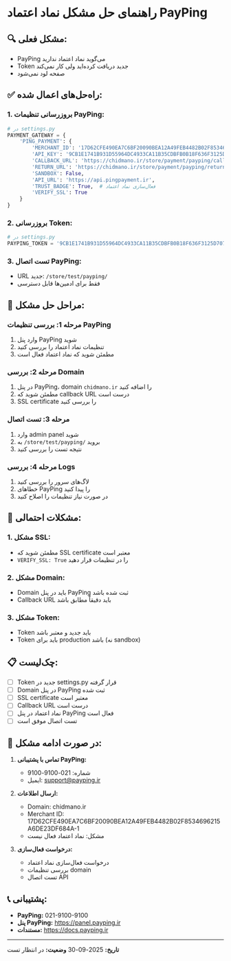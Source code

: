 # راهنمای حل مشکل نماد اعتماد PayPing

## 🔍 مشکل فعلی:
- PayPing می‌گوید نماد اعتماد ندارید
- Token جدید دریافت کرده‌اید ولی کار نمی‌کند
- صفحه لود نمی‌شود

## ✅ راه‌حل‌های اعمال شده:

### 1. **بروزرسانی تنظیمات PayPing:**
```python
# در settings.py
PAYMENT_GATEWAY = {
    'PING_PAYMENT': {
        'MERCHANT_ID': '17D62CFE490EA7C6BF20090BEA12A49FEB4482B02F8534696215A6DE23DF684A-1',
        'API_KEY': '9CB1E1741B931D55964DC4933CA11B35CDBFB0B18F636F3125D7071BB1AB0522-1',
        'CALLBACK_URL': 'https://chidmano.ir/store/payment/payping/callback/',
        'RETURN_URL': 'https://chidmano.ir/store/payment/payping/return/',
        'SANDBOX': False,
        'API_URL': 'https://api.pingpayment.ir',
        'TRUST_BADGE': True,  # فعال‌سازی نماد اعتماد
        'VERIFY_SSL': True
    }
}
```

### 2. **بروزرسانی Token:**
```python
# در settings.py
PAYPING_TOKEN = '9CB1E1741B931D55964DC4933CA11B35CDBFB0B18F636F3125D7071BB1AB0522-1'
```

### 3. **تست اتصال PayPing:**
- URL جدید: `/store/test/payping/`
- فقط برای ادمین‌ها قابل دسترسی

## 🔧 مراحل حل مشکل:

### مرحله 1: بررسی تنظیمات PayPing
1. وارد پنل PayPing شوید
2. تنظیمات نماد اعتماد را بررسی کنید
3. مطمئن شوید که نماد اعتماد فعال است

### مرحله 2: بررسی Domain
1. در پنل PayPing، domain `chidmano.ir` را اضافه کنید
2. مطمئن شوید که callback URL درست است
3. SSL certificate را بررسی کنید

### مرحله 3: تست اتصال
1. وارد admin panel شوید
2. به `/store/test/payping/` بروید
3. نتیجه تست را بررسی کنید

### مرحله 4: بررسی Logs
1. لاگ‌های سرور را بررسی کنید
2. خطاهای PayPing را پیدا کنید
3. در صورت نیاز تنظیمات را اصلاح کنید

## 🚨 مشکلات احتمالی:

### 1. **مشکل SSL:**
- مطمئن شوید که SSL certificate معتبر است
- `VERIFY_SSL: True` را در تنظیمات قرار دهید

### 2. **مشکل Domain:**
- Domain باید در پنل PayPing ثبت شده باشد
- Callback URL باید دقیقاً مطابق باشد

### 3. **مشکل Token:**
- Token باید جدید و معتبر باشد
- Token باید برای production باشد (نه sandbox)

## 📋 چک‌لیست:

- [ ] Token جدید در settings.py قرار گرفته
- [ ] Domain در پنل PayPing ثبت شده
- [ ] SSL certificate معتبر است
- [ ] Callback URL درست است
- [ ] نماد اعتماد در پنل PayPing فعال است
- [ ] تست اتصال موفق است

## 🔄 در صورت ادامه مشکل:

1. **تماس با پشتیبانی PayPing:**
   - شماره: 021-9100-9100
   - ایمیل: support@payping.ir

2. **ارسال اطلاعات:**
   - Domain: chidmano.ir
   - Merchant ID: 17D62CFE490EA7C6BF20090BEA12A49FEB4482B02F8534696215A6DE23DF684A-1
   - مشکل: نماد اعتماد فعال نیست

3. **درخواست فعال‌سازی:**
   - درخواست فعال‌سازی نماد اعتماد
   - بررسی تنظیمات domain
   - تست اتصال API

## 📞 پشتیبانی:
- **PayPing:** 021-9100-9100
- **پنل PayPing:** https://panel.payping.ir
- **مستندات:** https://docs.payping.ir

---
**تاریخ:** 2025-09-30
**وضعیت:** در انتظار تست
